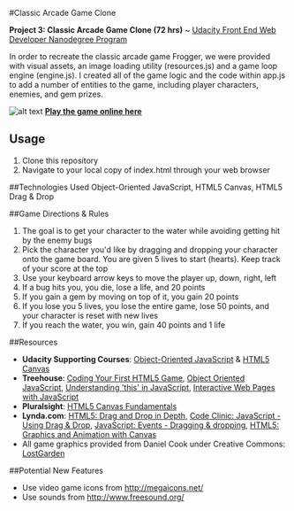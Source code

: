 #Classic Arcade Game Clone

**Project 3: Classic Arcade Game Clone (72 hrs)** ~ [Udacity Front End Web Developer Nanodegree Program](https://www.udacity.com/course/front-end-web-developer-nanodegree--nd001)

In order to recreate the classic arcade game Frogger, we were provided with visual assets, an image loading utility (resources.js) and a game loop engine (engine.js). I created all of the game logic and the code within app.js to add a number of entities to the game, including player characters, enemies, and gem prizes.

![alt text](https://github.com/Klammertime/P3-Classic-Arcade-Game-Clone/blob/multiplayer/images/char-princess-girl.png "Logo Title Text 1")
[**Play the game online here**](http://klammertime.github.io/P3-Classic-Arcade-Game-Clone/)

Usage
-----
1. Clone this repository
2. Navigate to your local copy of index.html through your web browser 

##Technologies Used
Object-Oriented JavaScript, HTML5 Canvas, HTML5 Drag & Drop  

##Game Directions & Rules
1. The goal is to get your character to the water while avoiding getting hit by the enemy bugs
2. Pick the character you'd like by dragging and dropping your character onto the game board. You are given 5 lives to start (hearts). Keep track of your score at the top
3. Use your keyboard arrow keys to move the player up, down, right, left
4. If a bug hits you, you die, lose a life, and 20 points
5. If you gain a gem by moving on top of it, you gain 20 points
6. If you lose you 5 lives, you lose the entire game, lose 50 points, and your character is reset with new lives
7. If you reach the water, you win, gain 40 points and 1 life

##Resources
* **Udacity Supporting Courses**: [Object-Oriented JavaScript](https://www.udacity.com/course/object-oriented-javascript--ud015) & [HTML5 Canvas](https://www.udacity.com/course/html5-canvas--ud292)
* **Treehouse**: [Coding Your First HTML5 Game](https://teamtreehouse.com/library/coding-your-first-html5-game), [Object Oriented JavaScript](https://teamtreehouse.com/library/objectoriented-javascript), [Understanding 'this' in JavaScript](https://teamtreehouse.com/library/understanding-this-in-javascript), [Interactive Web Pages with JavaScript](https://teamtreehouse.com/library/interactive-web-pages-with-javascript)
* **Pluralsight**: [HTML5 Canvas Fundamentals](https://app.pluralsight.com/player?course=html5-canvas-fundamentals&author=dan-wahlin&name=html5-canvas-m3&clip=10&mode=live)
* **Lynda.com**: [HTML5: Drag and Drop in Depth](http://www.lynda.com/HTML-tutorials/Understanding-HTML5-drag-drop/84812/87645-4.html), [Code Clinic: JavaScript - Using Drag & Drop](http://www.lynda.com/JavaScript-tutorials/Using-drag-drop/369707/386507-4.html), [JavaScript: Events - Dragging & dropping](http://www.lynda.com/JavaScript-tutorials/Dragging-dropping/140780/148737-4.html), [HTML5: Graphics and Animation with Canvas](http://www.lynda.com/HTML-tutorials/Welcome/80782/85030-4.html)
* All game graphics provided from Daniel Cook under Creative Commons: [LostGarden](http://www.lostgarden.com/search/label/free%20game%20graphics)

##Potential New Features
* Use video game icons from http://megaicons.net/
* Use sounds from http://www.freesound.org/


